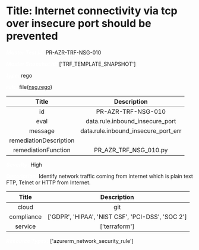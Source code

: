 



# Title: Internet connectivity via tcp over insecure port should be prevented


***<font color="white">Master Test Id:</font>*** PR-AZR-TRF-NSG-010

***<font color="white">Master Snapshot Id:</font>*** ['TRF_TEMPLATE_SNAPSHOT']

***<font color="white">type:</font>*** rego

***<font color="white">rule:</font>*** file([nsg.rego])  
  
  
  
  

|Title|Description|
| :---: | :---: |
|id|PR-AZR-TRF-NSG-010|
|eval|data.rule.inbound_insecure_port|
|message|data.rule.inbound_insecure_port_err|
|remediationDescription||
|remediationFunction|PR_AZR_TRF_NSG_010.py|


***<font color="white">Severity:</font>*** High

***<font color="white">Description:</font>*** Identify network traffic coming from internet which is plain text FTP, Telnet or HTTP from Internet.  
  
  

|Title|Description|
| :---: | :---: |
|cloud|git|
|compliance|['GDPR', 'HIPAA', 'NIST CSF', 'PCI-DSS', 'SOC 2']|
|service|['terraform']|


***<font color="white">Resource Types:</font>*** ['azurerm_network_security_rule']


[nsg.rego]: https://github.com/prancer-io/prancer-compliance-test/tree/master/azure/terraform/nsg.rego
